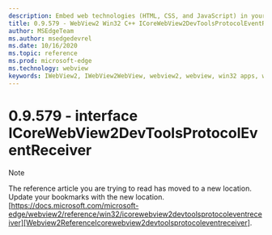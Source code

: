 ```yaml
---
description: Embed web technologies (HTML, CSS, and JavaScript) in your native applications with the Microsoft Edge WebView2 control
title: 0.9.579 - WebView2 Win32 C++ ICoreWebView2DevToolsProtocolEventReceiver
author: MSEdgeTeam
ms.author: msedgedevrel
ms.date: 10/16/2020
ms.topic: reference
ms.prod: microsoft-edge
ms.technology: webview
keywords: IWebView2, IWebView2WebView, webview2, webview, win32 apps, win32, edge, ICoreWebView2, ICoreWebView2Controller, browser control, edge html, ICoreWebView2DevToolsProtocolEventReceiver
---
```


# 0.9.579 - interface ICoreWebView2DevToolsProtocolEventReceiver 

> [!NOTE]
> The reference article you are trying to read has moved to a new location.  
> Update your bookmarks with the new location.  
> [https://docs.microsoft.com/microsoft-edge/webview2/reference/win32/icorewebview2devtoolsprotocoleventreceiver][Webview2ReferenceIcorewebview2devtoolsprotocoleventreceiver].  

[Webview2ReferenceIcorewebview2devtoolsprotocoleventreceiver]: /microsoft-edge/webview2/reference/win32/icorewebview2devtoolsprotocoleventreceiver "interface ICoreWebView2DevToolsProtocolEventReceiver | Microsoft Docs"
